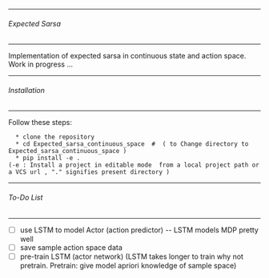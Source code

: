 -------------------------
###### Expected Sarsa
--------------------

Implementation of expected sarsa in continuous state and action space.  
Work in progress ...


-------------------------
###### Installation 
--------------------
 Follow these steps: 
 ```
   * clone the repository
   * cd Expected_sarsa_continuous_space  #  ( to Change directory to Expected_sarsa_continuous_space )
   * pip install -e . 
 (-e : Install a project in editable mode  from a local project path or a VCS url , "." signifies present directory )

```

-------------------------
###### To-Do List
--------------------
 - [ ] use LSTM to model Actor (action predictor)   -- LSTM models MDP pretty well 
 - [ ] save sample action space data 
 - [ ] pre-train LSTM (actor network) (LSTM takes longer to train why not pretrain. Pretrain: give model apriori knowledge of sample space) 
